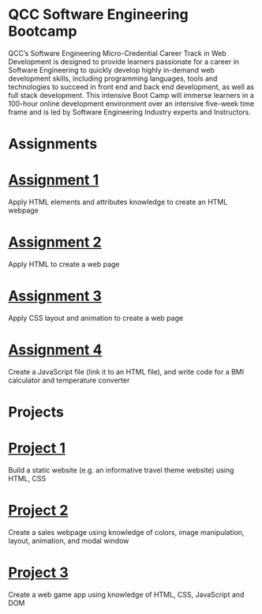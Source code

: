 # QCC Software Engineering Bootcamp
QCC’s Software Engineering Micro-Credential Career Track in Web Development is designed to provide learners passionate for a career in Software Engineering to quickly develop highly in-demand web development skills, including programming languages, tools and technologies to succeed in front end and back end development, as well as full stack development. This intensive Boot Camp will immerse learners in a 100-hour online development environment over an intensive five-week time frame and is led by Software Engineering Industry experts and Instructors.

# Assignments

# [Assignment 1](https://perkinsgianni.github.io/Assignment1.html)
Apply HTML elements and attributes knowledge to create an HTML webpage

# [Assignment 2](https://perkinsgianni.github.io/Assignment2.html)
Apply HTML to create a web page

# [Assignment 3](https://perkinsgianni.github.io/Assignment3.html)
Apply CSS layout and animation to create a web page

# [Assignment 4](https://perkinsgianni.github.io/Assignment4.html)
Create a JavaScript file (link it to an HTML file), and write code for a BMI calculator and temperature converter

# Projects

# [Project 1](https://perkinsgianni.github.io/Project1/)
Build a static website (e.g. an informative travel theme website) using HTML, CSS

# [Project 2](https://perkinsgianni.github.io/Project2/SalesWebpage.html)
Create a sales webpage using knowledge of colors, image manipulation, layout, animation, and modal window

# [Project 3](https://perkinsgianni.github.io/Project3/)
Create a web game app using knowledge of HTML, CSS, JavaScript and DOM
